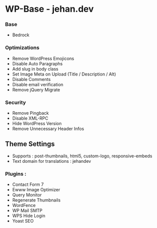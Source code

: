 # WP-Base - jehan.dev

### Base
- Bedrock

### Optimizations
- Remove WordPress Emojicons
- Disable Auto Paragraphs
- Add slug in body class
- Set Image Meta on Upload (Title / Description / Alt)
- Disable Comments
- Disable email verification
- Remove jQuery Migrate

### Security
- Remove Pingback
- Disable XML-RPC
- Hide WordPress Version
- Remove Unnecessary Header Infos

## Theme Settings
- Supports : post-thumbnails, html5, custom-logo, responsive-embeds
- Text domain for translations : jehandev

### Plugins :
- Contact Form 7
- Ewww Image Optimizer
- Query Monitor
- Regenerate Thumbnails
- WordFence
- WP Mail SMTP
- WPS Hide Login
- Yoast SEO